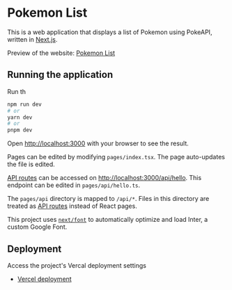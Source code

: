 # Pokemon List

This is a web application that displays a list of Pokemon using PokeAPI, written in [Next.js](https://nextjs.org/).

Preview of the website: [Pokemon List](https://martin-pokemon-list-react.vercel.app/)

## Running the application

Run th

```bash
npm run dev
# or
yarn dev
# or
pnpm dev
```

Open [http://localhost:3000](http://localhost:3000) with your browser to see the result.

Pages can be edited by modifying `pages/index.tsx`. The page auto-updates the file is edited.

[API routes](https://nextjs.org/docs/api-routes/introduction) can be accessed on [http://localhost:3000/api/hello](http://localhost:3000/api/hello). This endpoint can be edited in `pages/api/hello.ts`.

The `pages/api` directory is mapped to `/api/*`. Files in this directory are treated as [API routes](https://nextjs.org/docs/api-routes/introduction) instead of React pages.

This project uses [`next/font`](https://nextjs.org/docs/basic-features/font-optimization) to automatically optimize and load Inter, a custom Google Font.

## Deployment

Access the project's Vercal deployment settings

- [Vercel deployment](https://vercel.com/martintan/pokemon-list-react)
